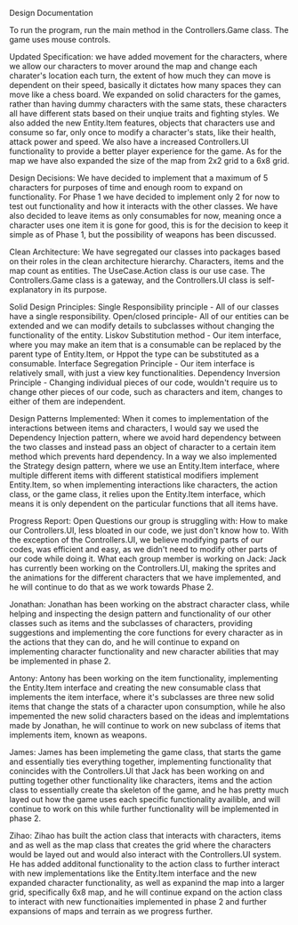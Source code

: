 Design Documentation

To run the program, run the main method in the Controllers.Game class. The game uses mouse controls.


Updated Specification: we have added movement for the characters, where we allow our characters to 
mover around the map and change each charater's location each turn, the extent of how much they can
move is dependent on their speed, basically it dictates how many spaces they can move like a chess board.
We expanded on solid characters for the games, rather than having dummy characters with the same stats,
these characters all have different stats based on their unqiue traits and fighting styles.
We also added the new Entity.Item features, objects that characters use and consume so far, only once to 
modify a character's stats, like their health, attack power and speed.
We also have a increased Controllers.UI functionality to provide a better player experience for the game.
As for the map we have also expanded the size of the map from 2x2 grid to a 6x8 grid. 

Design Decisions: We have decided to implement that a maximum of 5 characters for purposes of time and 
enough room to expand on functionality. For Phase 1 we have decided to implement only 2 for now
to test out functionality and how it interacts with the other classes. We have also decided
to leave items as only consumables for now, meaning once a character uses one item it is gone
for good, this is for the decision to keep it simple as of Phase 1, but the possibility of weapons
has been discussed.

Clean Architecture: We have segregated our classes into packages based on their roles in the clean architecture
hierarchy. Characters, items and the map count as entities. The UseCase.Action class is our use case. The Controllers.Game class is
a gateway, and the Controllers.UI class is self-explanatory in its purpose. 

Solid Design Principles:
Single Responsibility principle - All of our classes have a single responsibility.
Open/closed principle- All of our entities can be extended and we can modify details to
subclasses without changing the functionality of the entity.
Liskov Substitution method - Our item interface, where you may make an item that is a consumable
can be replaced by the parent type of Entity.Item, or Hppot the type can be substituted as a consumable.
Interface Segregation Principle - Our item interface is relatively small, with just a view key 
functionalities.
Dependency Inversion Principle - Changing individual pieces of our code, wouldn't require us to change
other pieces of our code, such as characters and item, changes to either of them are independent.

Design Patterns Implemented:
When it comes to implementation of the interactions between items and characters, I would say
we used the Dependency Injection pattern, where we avoid hard dependency between the two classes
and instead pass an object of character to a certain item method which prevents hard dependency.
In a way we also implemented the Strategy design pattern, where we use an Entity.Item interface, where multiple
different items with different statistical modifiers implement Entity.Item, so when implementing interactions
like characters, the action class, or the game class, it relies upon the Entity.Item interface, which means
it is only dependent on the particular functions that all items have.


Progress Report:
Open Questions our group is struggling with: How to make our Controllers.UI, less bloated in our code, we just
don't know how to. 
With the exception of the Controllers.UI, we believe modifying parts of our codes, was efficient and easy,
as we didn't need to modify other parts of our code while doing it.
What each group member is working on
Jack: Jack has currently been working on the Controllers.UI, making the sprites and the animations for the 
different characters that we have implemented, and he will continue to do that as we work 
towards Phase 2.

Jonathan: Jonathan has been working on the abstract character class, while helping and inspecting the design
pattern and functionality of our other classes such as items and the subclasses of characters, providing
suggestions and implementing the core functions for every character as in the actions that they 
can do, and he will continue to expand on implementing character functionality and new character 
abilities that may be implemented in phase 2.

Antony: Antony has been working on the item functionality, implementing the Entity.Item interface and 
creating the new consumable class that implements the item interface, where it's subclasses are three
new solid items that change the stats of a character upon consumption, while he also impemented 
the new solid characters based on the ideas and implemtations made by Jonathan, he will continue to work
on new subclass of items that implements item, known as weapons.

James: James has been implemeting the game class, that starts the game and essentially ties everything 
together, implementing functionality that conincides with the Controllers.UI that Jack has been working on and 
putting together other functionality like characters, items and the action class to essentially
create tha skeleton of the game, and he has pretty much layed out how the game uses each specific functionality
availible, and will continue to work on this while further functionality will be implemented in phase 2.

Zihao: Zihao has built the action class that interacts with characters, items and as well as the map
class that creates the grid where the characters would be layed out and would also interact with 
the Controllers.UI system. He has added additonal functionality to the action class to further interact with 
new implementations like the Entity.Item interface and the new expanded character functionality, as well
as expanind the map into a larger grid, specifically 6x8 map, and he will continue expand 
on the action class to interact with new functionaities implemented in phase 2
and further expansions of maps and terrain as we progress further.
